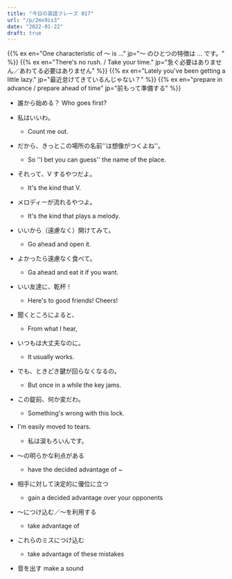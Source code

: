```yaml
---
title: "今日の英語フレーズ 017"
url: "/p/2mx9is3"
date: "2022-01-22"
draft: true
---
```


{{% ex en="One characteristic of 〜 is ..." jp="〜 のひとつの特徴は ... です。" %}}
{{% ex en="There's no rush. / Take your time." jp="急ぐ必要はありません／あわてる必要はありません" %}}
{{% ex en="Lately you've been getting a little lazy." jp="最近怠けてきているんじゃない？" %}}
{{% ex en="prepare in advance / prepare ahead of time" jp="前もって準備する" %}}

- 誰から始める？ Who goes first?
- 私はいいわ。
    - Count me out.
- だから、きっとこの場所の名前''は想像がつくよね''。
    - So ''I bet you can guess'' the name of the place.
- それって、V するやつだよ。
    - It's the kind that V.
- メロディーが流れるやつよ。
    - It's the kind that plays a melody.
- いいから（遠慮なく）開けてみて。
    - Go ahead and open it.
- よかったら遠慮なく食べて。
    - Ga ahead and eat it if you want.
- いい友達に、乾杯！
    - Here's to good friends! Cheers!
- 聞くところによると、
    - From what I hear,
- いつもは大丈夫なのに。
    - It usually works.
- でも、ときどき鍵が回らなくなるの。
    - But once in a while the key jams.
- この錠前、何か変だわ。
    - Something's wrong with this lock.
- I'm easily moved to tears.
    - 私は涙もろいんです。

- 〜の明らかな利点がある
    - have the decided advantage of ~
- 相手に対して決定的に優位に立つ
    - gain a decided advantage over your opponents
- 〜につけ込む／〜を利用する
    - take advantage of
- これらのミスにつけ込む
    - take advantage of these mistakes
- 音を出す make a sound
